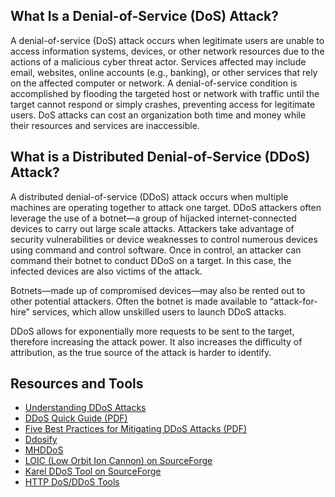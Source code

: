 What Is a Denial-of-Service (DoS) Attack?
-----------------------------------------
A denial-of-service (DoS) attack occurs when legitimate users are unable to access information systems, devices, or other network resources due to the actions of a malicious cyber threat actor. Services affected may include email, websites, online accounts (e.g., banking), or other services that rely on the affected computer or network. A denial-of-service condition is accomplished by flooding the targeted host or network with traffic until the target cannot respond or simply crashes, preventing access for legitimate users. DoS attacks can cost an organization both time and money while their resources and services are inaccessible.

What is a Distributed Denial-of-Service (DDoS) Attack?
------------------------------------------------------
A distributed denial-of-service (DDoS) attack occurs when multiple machines are operating together to attack one target. DDoS attackers often leverage the use of a botnet—a group of hijacked internet-connected devices to carry out large scale attacks. Attackers take advantage of security vulnerabilities or device weaknesses to control numerous devices using command and control software. Once in control, an attacker can command their botnet to conduct DDoS on a target. In this case, the infected devices are also victims of the attack.

Botnets—made up of compromised devices—may also be rented out to other potential attackers. Often the botnet is made available to “attack-for-hire” services, which allow unskilled users to launch DDoS attacks.

DDoS allows for exponentially more requests to be sent to the target, therefore increasing the attack power. It also increases the difficulty of attribution, as the true source of the attack is harder to identify.

Resources and Tools
-------------------
- [Understanding DDoS Attacks](https://www.cloudflare.com/learning/ddos/what-is-a-ddos-attack/)
- [DDoS Quick Guide (PDF)](https://www.cisa.gov/sites/default/files/publications/DDoS%20Quick%20Guide.pdf)
- [Five Best Practices for Mitigating DDoS Attacks (PDF)](https://www.cloudflare.com/resources/assets/slt3lc6tev37/bNnFz1PMZtHvYsCWrl3n1/fe46ed61db9ee7d9e4466484d6612de7/Five-Best-Practices-for-Mitigating-DDoS-Attacks-WP.pdf)
- [Ddosify](https://github.com/ddosify/ddosify)
- [MHDDoS](https://github.com/MatrixTM/MHDDoS)
- [LOIC (Low Orbit Ion Cannon) on SourceForge](https://sourceforge.net/projects/loic/)
- [Karel DDoS Tool on SourceForge](https://sourceforge.net/projects/karelddos/)
- [HTTP DoS/DDoS Tools](https://packetstormsecurity.com/files/156347/HTTP-DoS-DDoS-Tools-User-Manual.html)
